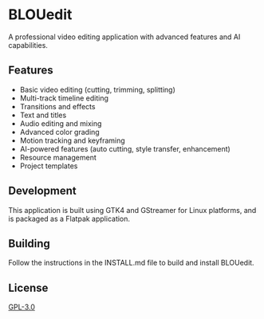 # BLOUedit

A professional video editing application with advanced features and AI capabilities.

## Features

- Basic video editing (cutting, trimming, splitting)
- Multi-track timeline editing
- Transitions and effects
- Text and titles
- Audio editing and mixing
- Advanced color grading
- Motion tracking and keyframing
- AI-powered features (auto cutting, style transfer, enhancement)
- Resource management
- Project templates

## Development

This application is built using GTK4 and GStreamer for Linux platforms, and is packaged as a Flatpak application.

## Building

Follow the instructions in the INSTALL.md file to build and install BLOUedit.

## License

[GPL-3.0](LICENSE) 